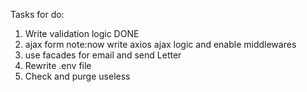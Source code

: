 Tasks for do:
1. Write validation logic DONE
2. ajax form  note:now write axios ajax logic and enable middlewares
3. use facades for email and send Letter
4. Rewrite .env file 
4. Check and purge useless